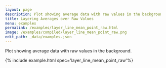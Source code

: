 ```yaml
---
layout: page
description: Plot showing average data with raw values in the background.
title: Layering Averages over Raw Values
menu: examples
permalink: /examples/layer_line_mean_point_raw.html
image: /examples/compiled/layer_line_mean_point_raw.png
edit_path: _data/examples.json
---
```


Plot showing average data with raw values in the background.

{% include example.html spec='layer_line_mean_point_raw'%}

